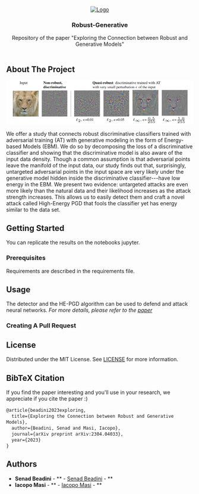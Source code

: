 <br/>
<p align="center">
  <a href="https://github.com//Robust-Generative">
    <img src="images/inverse_c.png" alt="Logo" width="80" height="80">
  </a>

  <h3 align="center">Robust-Generative</h3>

  <p align="center">
    Repository of the paper "Exploring the Connection between Robust and Generative Models"
    <br/>
    <br/>
  </p>
</p>



## About The Project

![Screen Shot](images/logo2.png)

We offer a study that connects robust discriminative classifiers trained with adversarial training (AT) with generative modeling in the form of Energy-based Models (EBM). We do so by decomposing the loss of a discriminative classifier and showing that the discriminative model is also aware of the input data density. Though a common assumption is that adversarial points leave the manifold of the input data, our study finds out that, surprisingly, untargeted adversarial points in the input space are very likely under the generative model hidden inside the discriminative classifier---have low energy in the EBM. We present two evidence: untargeted attacks are even more likely than the natural data and their likelihood increases as the attack strength increases. This allows us to easily detect them and craft a novel attack called High-Energy PGD that fools the classifier yet has energy similar to the data set.

## Getting Started

You can replicate the results on the notebooks jupyter.

### Prerequisites

Requirements are described in the requirements file.

## Usage

The detector and the HE-PGD algorithm can be used to defend and attack neural networks.
_For more details, please refer to the [paper](https://arxiv.org/abs/2304.04033)_

### Creating A Pull Request


## License

Distributed under the MIT License. See [LICENSE](https://github.com//Robust-Generative/blob/main/LICENSE.md) for more information.

## BibTeX Citation

If you find the paper interesting and you'll use in your research, we appreciate if you cite the paper :)

```
@article{beadini2023exploring,
  title={Exploring the Connection between Robust and Generative Models},
  author={Beadini, Senad and Masi, Iacopo},
  journal={arXiv preprint arXiv:2304.04033},
  year={2023}
}
```


## Authors

* **Senad Beadini** - ** - [Senad Beadini]() - **
* **Iacopo Masi** - ** - [Iacopo Masi]() - **
